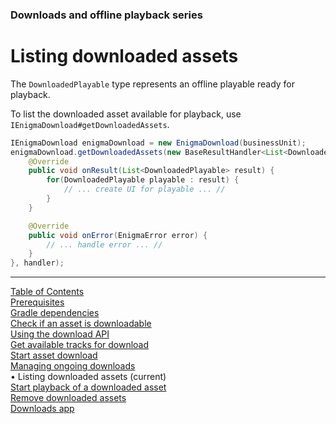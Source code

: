 ### Downloads and offline playback series
# Listing downloaded assets
The `DownloadedPlayable` type represents an offline playable ready for playback.

To list the downloaded asset available for playback, use `IEnigmaDownload#getDownloadedAssets`.
```java
IEnigmaDownload enigmaDownload = new EnigmaDownload(businessUnit);
enigmaDownload.getDownloadedAssets(new BaseResultHandler<List<DownloadedPlayable>>() {
    @Override
    public void onResult(List<DownloadedPlayable> result) {
        for(DownloadedPlayable playable : result) {
            // ... create UI for playable ... //
        }
    }

    @Override
    public void onError(EnigmaError error) {
        // ... handle error ... //
    }
}, handler);
```


___
[Table of Contents](../index.md)<br/>
[Prerequisites](prerequisites.md)<br/>
[Gradle dependencies](dependencies.md)<br/>
[Check if an asset is downloadable](check_downloadability.md)<br/>
[Using the download API](enigma_download.md)<br/>
[Get available tracks for download](get_download_info.md)<br/>
[Start asset download](start_download.md)<br/>
[Managing ongoing downloads](ongoing_downloads.md)<br/>
&bull; Listing downloaded assets (current)<br/>
[Start playback of a downloaded asset](play_download.md)<br/>
[Remove downloaded assets](remove_download.md)<br/>
[Downloads app](example_app.md)<br/>
